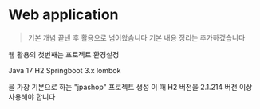 # Web application

> 기본 개념 끝낸 후 활용으로 넘어왔슴니다 기본 내용 정리는 추가하갰습니다

웹 활용의 첫번째는 프로젝트 환경설정

Java 17
H2
Springboot 3.x 
lombok

을 가장 기본으로 하는 "jpashop" 프로젝트 생성
이 때 H2 버전을  2.1.214 버전 이상 사용해야 합니다



